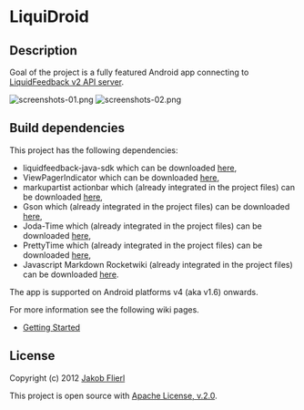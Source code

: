 # LiquiDroid

## Description
Goal of the project is a fully featured Android app connecting to [LiquidFeedback v2 API server](http://dev.liquidfeedback.org/trac/lf/wiki/lfapi).
 
![screenshots-01.png](https://github.com/koppi/liquidroid/raw/master/screenshots-01.png)
![screenshots-02.png](https://github.com/koppi/liquidroid/raw/master/screenshots-02.png)

## Build dependencies
This project has the following dependencies:

* liquidfeedback-java-sdk which can be downloaded [here](https://github.com/koppi/liquidfeedback-java-sdk),
* ViewPagerIndicator which can be downloaded [here](http://viewpagerindicator.com),
* markupartist actionbar which (already integrated in the project files) can be downloaded [here](https://github.com/johannilsson/android-actionbar),
* Gson which (already integrated in the project files) can be downloaded [here](http://code.google.com/p/google-gson/),
* Joda-Time which (already integrated in the project files) can be downloaded [here](http://joda-time.sourceforge.net/),
* PrettyTime which (already integrated in the project files) can be downloaded [here](http://ocpsoft.org/prettytime/),
* Javascript Markdown Rocketwiki (already integrated in the project files) can be downloaded [here](https://github.com/koppi/javascript-markdown-rocketwiki).

The app is supported on Android platforms v4 (aka v1.6) onwards.

For more information see the following wiki pages.

* [Getting Started](http://wiki.github.com/koppi/liquidroid/getting-started)

## License
Copyright (c) 2012 [Jakob Flierl](http://github.com/koppi)

This project is open source with [Apache License, v.2.0](http://www.apache.org/licenses/LICENSE-2.0.html).

